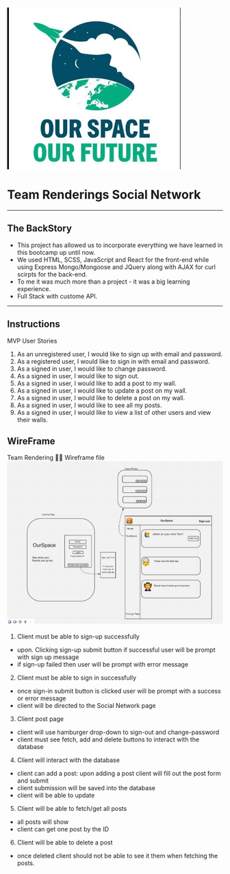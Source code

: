[![Team Rendering](public/images/OurSpaceLogo.jpeg)]() 
# Team Renderings Social Network
---
## The BackStory
- This project has allowed us to incorporate everything we have learned in this bootcamp up until now.
- We used HTML, SCSS, JavaScript and React for the front-end while using Express Mongo/Mongoose and JQuery along with AJAX for curl scirpts for the back-end.
- To me it was much more than a project - it was a big learning experience.
- Full Stack with custome API.
---
## Instructions
MVP User Stories
1. As an unregistered user, I would like to sign up with email and password.
2. As a registered user, I would like to sign in with email and password.
3. As a signed in user, I would like to change password.
4. As a signed in user, I would like to sign out.
5. As a signed in user, I would like to add a post to my wall.
6. As a signed in user, I would like to update a post on my wall.
7. As a signed in user, I would like to delete a post on my wall.
8. As a signed in user, I would like to see all my posts.
9. As a signed in user, I would like to view a list of other users and view their walls.


## WireFrame
Team Rendering 🤌🏽 Wireframe file
![**Team Renderingwireframe**](public/images/Wireframe.jpeg)


 1. Client must be able to sign-up successfully
 - upon. Clicking sign-up  submit button if successful user will be prompt with sign up message
 - if sign-up failed then user will be prompt with error message

 2. Client must be able to sign in successfully
 - once sign-in submit button is clicked user will be prompt with a success or error message
 - client will be directed to the Social Network page

 3. Client post page
 - client will use hamburger drop-down to sign-out and change-password
 - client must see fetch, add and delete buttons to interact with the database

4. Client will interact with the database
 - client can add a post: upon adding a post client will fill out the post form and submit
 - client submission will be saved into the database
- client will be able to update
 5. Client will be able to fetch/get all posts
- all posts will show
- client can get one post by the ID

 6. Client will be able to delete a post
 - once deleted client should not be able to see it them when fetching the posts.